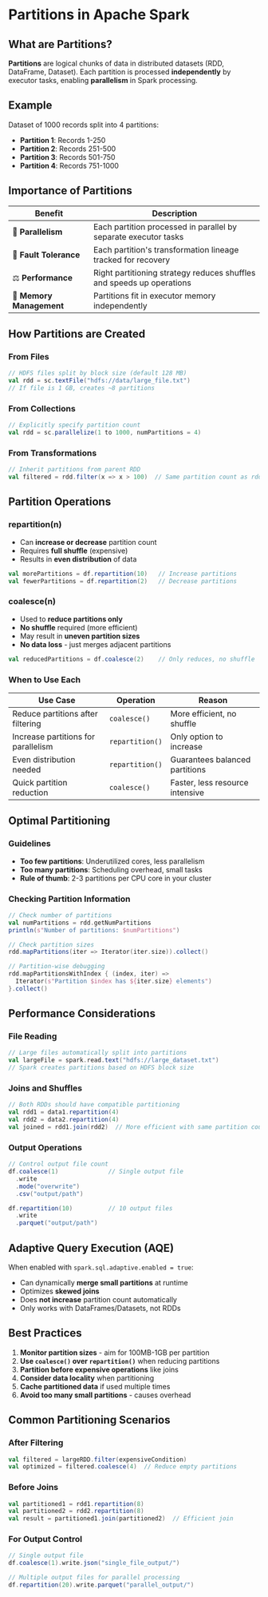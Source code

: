 # Partitions in Apache Spark

## What are Partitions?
**Partitions** are logical chunks of data in distributed datasets (RDD, DataFrame, Dataset). Each partition is processed **independently** by executor tasks, enabling **parallelism** in Spark processing.

## Example
Dataset of 1000 records split into 4 partitions:
- **Partition 1**: Records 1-250
- **Partition 2**: Records 251-500  
- **Partition 3**: Records 501-750
- **Partition 4**: Records 751-1000

## Importance of Partitions

| Benefit | Description |
|---------|-------------|
| 🚀 **Parallelism** | Each partition processed in parallel by separate executor tasks |
| 🔁 **Fault Tolerance** | Each partition's transformation lineage tracked for recovery |
| ⚖️ **Performance** | Right partitioning strategy reduces shuffles and speeds up operations |
| 💾 **Memory Management** | Partitions fit in executor memory independently |

## How Partitions are Created

### From Files
```scala
// HDFS files split by block size (default 128 MB)
val rdd = sc.textFile("hdfs://data/large_file.txt")
// If file is 1 GB, creates ~8 partitions
```

### From Collections
```scala
// Explicitly specify partition count
val rdd = sc.parallelize(1 to 1000, numPartitions = 4)
```

### From Transformations
```scala
// Inherit partitions from parent RDD
val filtered = rdd.filter(x => x > 100)  // Same partition count as rdd
```

## Partition Operations

### repartition(n)
- Can **increase or decrease** partition count
- Requires **full shuffle** (expensive)
- Results in **even distribution** of data

```scala
val morePartitions = df.repartition(10)   // Increase partitions
val fewerPartitions = df.repartition(2)   // Decrease partitions
```

### coalesce(n)
- Used to **reduce partitions only**
- **No shuffle** required (more efficient)
- May result in **uneven partition sizes**
- **No data loss** - just merges adjacent partitions

```scala
val reducedPartitions = df.coalesce(2)    // Only reduces, no shuffle
```

### When to Use Each
| Use Case | Operation | Reason |
|----------|-----------|---------|
| Reduce partitions after filtering | `coalesce()` | More efficient, no shuffle |
| Increase partitions for parallelism | `repartition()` | Only option to increase |
| Even distribution needed | `repartition()` | Guarantees balanced partitions |
| Quick partition reduction | `coalesce()` | Faster, less resource intensive |

## Optimal Partitioning

### Guidelines
- **Too few partitions**: Underutilized cores, less parallelism
- **Too many partitions**: Scheduling overhead, small tasks
- **Rule of thumb**: 2-3 partitions per CPU core in your cluster

### Checking Partition Information
```scala
// Check number of partitions
val numPartitions = rdd.getNumPartitions
println(s"Number of partitions: $numPartitions")

// Check partition sizes
rdd.mapPartitions(iter => Iterator(iter.size)).collect()

// Partition-wise debugging
rdd.mapPartitionsWithIndex { (index, iter) =>
  Iterator(s"Partition $index has ${iter.size} elements")
}.collect()
```

## Performance Considerations

### File Reading
```scala
// Large files automatically split into partitions
val largeFile = spark.read.text("hdfs://large_dataset.txt")
// Spark creates partitions based on HDFS block size
```

### Joins and Shuffles
```scala
// Both RDDs should have compatible partitioning
val rdd1 = data1.repartition(4)
val rdd2 = data2.repartition(4)
val joined = rdd1.join(rdd2)  // More efficient with same partition count
```

### Output Operations
```scala
// Control output file count
df.coalesce(1)              // Single output file
  .write
  .mode("overwrite")
  .csv("output/path")

df.repartition(10)          // 10 output files
  .write
  .parquet("output/path")
```

## Adaptive Query Execution (AQE)
When enabled with `spark.sql.adaptive.enabled = true`:
- Can dynamically **merge small partitions** at runtime
- Optimizes **skewed joins**
- Does **not increase** partition count automatically
- Only works with DataFrames/Datasets, not RDDs

## Best Practices
1. **Monitor partition sizes** - aim for 100MB-1GB per partition
2. **Use `coalesce()` over `repartition()`** when reducing partitions
3. **Partition before expensive operations** like joins
4. **Consider data locality** when partitioning
5. **Cache partitioned data** if used multiple times
6. **Avoid too many small partitions** - causes overhead

## Common Partitioning Scenarios

### After Filtering
```scala
val filtered = largeRDD.filter(expensiveCondition)
val optimized = filtered.coalesce(4)  // Reduce empty partitions
```

### Before Joins
```scala
val partitioned1 = rdd1.repartition(8)
val partitioned2 = rdd2.repartition(8)
val result = partitioned1.join(partitioned2)  // Efficient join
```

### For Output Control
```scala
// Single output file
df.coalesce(1).write.json("single_file_output/")

// Multiple output files for parallel processing
df.repartition(20).write.parquet("parallel_output/")
```
